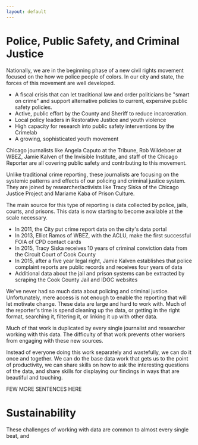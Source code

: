 ```yaml
---
layout: default
---
```


# Police, Public Safety, and Criminal Justice 

Nationally, we are in the beginning phase of a new civil rights
movement focused on the how we police people of colors. In our city
and state, the forces of this movement are well developed.

* A fiscal crisis that can let traditional law and order politicians
  be "smart on crime" and support alternative policies to current,
  expensive public safety policies.
* Active, public effort by the County and Sheriff to reduce
  incarceration.
* Local policy leaders in Restorative Justice and youth violence
* High capacity for research into public safety
  interventions by the Crimelab
* A growing, sophisticated youth movement

Chicago journalists like Angela Caputo at the Tribune, Rob Wildeboer
at WBEZ, Jamie Kalven of the Invisible Institute, and staff of the
Chicago Reporter are all covering public safety and contributing to
this movement.

Unlike traditional crime reporting, these journalists are focusing on
the systemic patterns and effects of our policing and criminal justice
system. They are joined by researcher/activists like Tracy Siska of
the Chicago Justice Project and Mariame Kaba of Prison Culture.

The main source for this type of reporting is data collected by
police, jails, courts, and prisons. This data is now starting to
become available at the scale necessary.

* In 2011, the City put crime report data on the city's data portal
* In 2013, Elliot Ramos of WBEZ, with the ACLU, make the first
  successful FOIA of CPD contact cards
* In 2015, Tracy Siska receives 10 years of criminal conviction data
  from the Circuit Court of Cook County
* In 2015, after a five year legal right, Jamie Kalven establishes
  that police complaint reports are public records and receives four
  years of data
* Additional data about the jail and prison systems can be extracted
  by scraping the Cook County Jail and IDOC websites

We've never had so much data about policing and criminal
justice. Unfortunately, mere access is not enough to enable the
reporting that will let motivate change. These data are large and hard
to work with. Much of the reporter's time is spend cleaning up the
data, or getting in the right format, searching it, filtering it, or
linking it up with other data.

Much of that work is duplicated by every single journalist and
researcher working with this data. The difficulty of that work
prevents other workers from engaging with these new sources.

Instead of everyone doing this work separately and wastefully, we can
do it once and together. We can do the base data work that gets us to
the point of productivity, we can share skills on how to ask the
interesting questions of the data, and share skills for displaying our
findings in ways that are beautiful and touching.

FEW MORE SENTENCES HERE

# Sustainability

These challenges of working with data are common to almost every
single beat, and 
